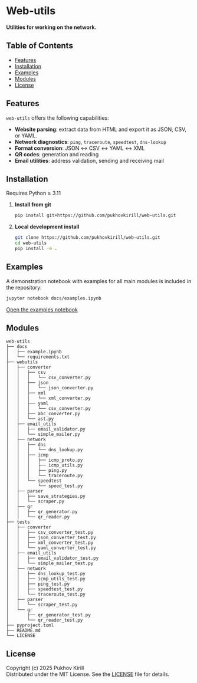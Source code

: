 # **Web-utils**

**Utilities for working on the network.**

## Table of Contents

* [Features](#features)
* [Installation](#installation)
* [Examples](#examples)
* [Modules](#modules)
* [License](#license)


## Features

`web-utils` offers the following capabilities:

* **Website parsing**: extract data from HTML and export it as JSON, CSV, or YAML.
* **Network diagnostics**: `ping`, `traceroute`, `speedtest`, `dns-lookup`
* **Format conversion**: JSON ↔ CSV ↔ YAML ↔ XML
* **QR codes**: generation and reading
* **Email utilities**: address validation, sending and receiving mail


## Installation

Requires Python ≥ 3.11

1. **Install from git**

   ```bash
   pip install git+https://github.com/pukhovkirill/web-utils.git
   ```
2. **Local development install**

   ```bash
   git clone https://github.com/pukhovkirill/web-utils.git
   cd web-utils
   pip install -e .
   ```


## Examples

A demonstration notebook with examples for all main modules is included in the repository:

```bash
jupyter notebook docs/examples.ipynb
```
[Open the examples notebook](docs/example.ipynb)


## Modules

```
web-utils
├── docs
│   ├── example.ipynb
│   └── requirements.txt
├── webutils
│   ├── converter
│   │   ├── csv
│   │   │   └── csv_converter.py
│   │   ├── json
│   │   │   └── json_converter.py
│   │   ├── xml
│   │   │   └── xml_converter.py
│   │   ├── yaml
│   │   │   └── csv_converter.py
│   │   ├── abc_converter.py
│   │   └── ast.py
│   ├── email_utils
│   │   ├── email_validator.py
│   │   └── simple_mailer.py
│   ├── network
│   │   ├── dns
│   │   │   └── dns_lookup.py
│   │   ├── icmp
│   │   │   ├── icmp_proto.py
│   │   │   ├── icmp_utils.py
│   │   │   ├── ping.py
│   │   │   └── traceroute.py
│   │   └── speedtest
│   │       └── speed_test.py
│   ├── parser
│   │   ├── save_strategies.py
│   │   └── scraper.py
│   ├── qr
│   │   ├── qr_generator.py
│   │   └── qr_reader.py
├── tests
│   ├── converter
│   │   ├── csv_converter_test.py
│   │   ├── json_converter_test.py
│   │   ├── xml_converter_test.py
│   │   └── yaml_converter_test.py
│   ├── email_utils
│   │   ├── email_validator_test.py
│   │   └── simple_mailer_test.py
│   ├── network
│   │   ├── dns_lookup_test.py
│   │   ├── icmp_utils_test.py
│   │   ├── ping_test.py
│   │   ├── speedtest_test.py
│   │   └── traceroute_test.py
│   ├── parser
│   │   └── scraper_test.py
│   └── qr
│       ├── qr_generator_test.py
│       └── qr_reader_test.py
├── pyproject.toml
├── README.md
└── LICENSE
```


## License

Copyright (c) 2025 Pukhov Kirill \
Distributed under the MIT License. See the [LICENSE](LICENSE) file for details.
